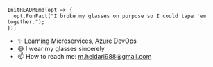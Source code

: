     InitREADMEmd(opt => {
      opt.FunFact("I broke my glasses on purpose so I could tape 'em together.");
    });

- ✨ Learning Microservices, Azure DevOps
- 😅 I wear my glasses sincerely
- 📫 How to reach me: m.heidari988@gmail.com


<!--
**mheidari988/mheidari988** is a ✨ _special_ ✨ repository because its `README.md` (this file) appears on your GitHub profile.

Here are some ideas to get you started:

- 🌱 I’m currently learning Microservices, Azure DevOps
- 👯 I’m looking to collaborate on DDD, Microservices and Clear Architecture
- 
-  I broke my glasses on purpose so I could tape 'em together
-->
